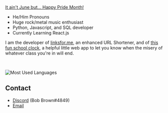 <a href="https://sogi-ai.web.app" target="_blank">It ain't June but... Happy Pride Month!</a>

- He/Him Pronouns
- Huge rock/metal music enthusiast
- Python, Javascript, and SQL developer
- Currently Learning React.js

I am the developer of <a href="https://linksfor.me" target="_blank">linksfor.me</a>, an enhanced URL Shortener, and of <a href="https://whenislun.ch" target="_blank">this fun school clock</a>, a helpful little web app to let you know when the misery of whatever class you're in will end.

<br>

![Most Used Languages](https://github-readme-stats.vercel.app/api/top-langs?username=BobBrown1&layout=compact&custom_title=My%20Top%20Languages)

## Contact

- [Discord](https://discordapp.com/users/893939197537288265) (Bob Brown#4849)
- [Email](mailto:bob.brown.the.dev@gmail.com)

<!--
**BobBrown1/BobBrown1** is a ✨ _special_ ✨ repository because its `README.md` (this file) appears on your GitHub profile.

Here are some ideas to get you started:

- 🔭 I’m currently working on ...
- 🌱 I’m currently learning ...
- 👯 I’m looking to collaborate on ...
- 🤔 I’m looking for help with ...
- 💬 Ask me about ...
- 📫 How to reach me: ...
- 😄 Pronouns: ...
- ⚡ Fun fact: ...
-->
